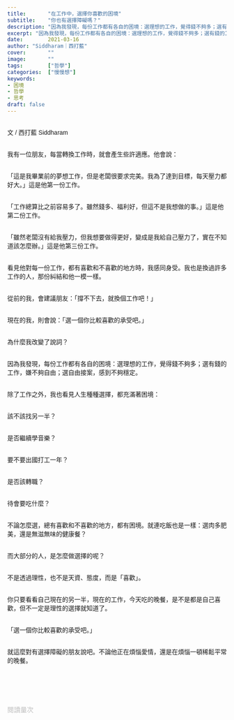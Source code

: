 ```yaml
---
title:       "在工作中，選擇你喜歡的困境"
subtitle:    "你也有選擇障礙嗎？"
description: "因為我發現，每份工作都有各自的困境：選理想的工作，覺得錢不夠多；選有錢的工作，嫌不夠自由；選自由接案，感到不夠穩定..."
excerpt: "因為我發現，每份工作都有各自的困境：選理想的工作，覺得錢不夠多；選有錢的工作，嫌不夠自由；選自由接案，感到不夠穩定..."
date:        2021-03-16
author: "Siddharam｜西打藍"
cover:       ""
image:       ""
tags:        ["哲學"]
categories:  ["慢慢想"]
keywords:
- 困境
- 哲學
- 思考
draft: false
---
```


<article style="font-family: 'Noto Sans TC', '微軟正黑體', sans-serif; font-weight: 300;">

<br>文 / 西打藍 Siddharam<br><br>

我有一位朋友，每當轉換工作時，就會產生些許適應。他會說：<br><br>

「這是我畢業前的夢想工作，但是老闆很要求完美。我為了達到目標，每天壓力都好大。」這是他第一份工作。<br><br>

「工作總算比之前容易多了。雖然錢多、福利好，但這不是我想做的事。」這是他第二份工作。<br><br>

「雖然老闆沒有給我壓力，但我想要做得更好，變成是我給自己壓力了，實在不知道該怎麼辦。」這是他第三份工作。<br><br>

看見他對每一份工作，都有喜歡和不喜歡的地方時，我感同身受。我也是換過許多工作的人，那份糾結和他一模一樣。<br><br>

從前的我，會建議朋友：「撐不下去，就換個工作吧！」<br><br>

現在的我，則會說：「選一個你比較喜歡的承受吧。」<br><br>

為什麼我改變了說詞？<br><br>

因為我發現，每份工作都有各自的困境：選理想的工作，覺得錢不夠多；選有錢的工作，嫌不夠自由；選自由接案，感到不夠穩定。<br><br>

除了工作之外，我也看見人生種種選擇，都充滿著困境：<br><br>

該不該找另一半？<br><br>

是否繼續學音樂？<br><br>

要不要出國打工一年？<br><br>

是否該轉職？<br><br>

待會要吃什麼？<br><br>

不論怎麼選，總有喜歡和不喜歡的地方，都有困境。就連吃飯也是一樣：選肉多肥美，還是無滋無味的健康餐？<br><br>

而大部分的人，是怎麼做選擇的呢？<br><br>

不是透過理性，也不是天資、態度，而是「喜歡」。<br><br>

你只要看看自己現在的另一半，現在的工作，今天吃的晚餐，是不是都是自己喜歡，但不一定是理性的選擇就知道了。<br><br>

「選一個你比較喜歡的承受吧。」<br><br>

就這麼對有選擇障礙的朋友說吧。不論他正在煩惱愛情，還是在煩惱一頓稀鬆平常的晚餐。<br><br>


<br><br><br>

</article>

<div style="color: #bfbfbf; font-size: 15px;" id="busuanzi_container_page_pv">
  閱讀量<span id="busuanzi_value_page_pv"></span>次
</div>

<script src="../../js/post.js"></script>




